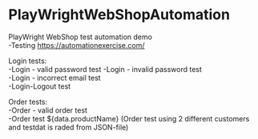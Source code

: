 # PlayWrightWebShopAutomation  
PlayWright WebShop test automation demo  
-Testing https://automationexercise.com/  

Login tests:  
-Login - valid password test
-Login - invalid password test  
-Login - incorrect email test  
-Login-Logout test  

Order tests:  
-Order - valid order test   
-Order test ${data.productName} (Order test using 2 different customers and testdat is raded from JSON-file)
